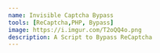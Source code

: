 ```yaml
---
name: Invisible Captcha Bypass
tools: [ReCaptcha,PHP, Bypass]
image: https://i.imgur.com/T2oQQ4o.png
description: A Script to Bypass ReCaptcha
---
```

